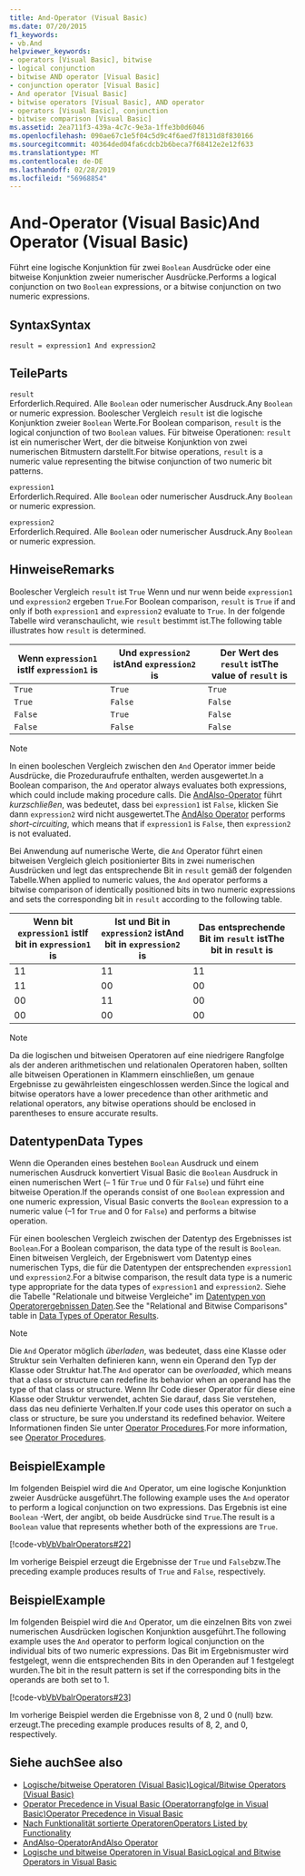 ```yaml
---
title: And-Operator (Visual Basic)
ms.date: 07/20/2015
f1_keywords:
- vb.And
helpviewer_keywords:
- operators [Visual Basic], bitwise
- logical conjunction
- bitwise AND operator [Visual Basic]
- conjunction operator [Visual Basic]
- And operator [Visual Basic]
- bitwise operators [Visual Basic], AND operator
- operators [Visual Basic], conjunction
- bitwise comparison [Visual Basic]
ms.assetid: 2ea711f3-439a-4c7c-9e3a-1ffe3b0d6046
ms.openlocfilehash: 090ae67c1e5f04c5d9c4f6aed7f8131d8f830166
ms.sourcegitcommit: 40364ded04fa6cdcb2b6beca7f68412e2e12f633
ms.translationtype: MT
ms.contentlocale: de-DE
ms.lasthandoff: 02/28/2019
ms.locfileid: "56968854"
---
```

# <a name="and-operator-visual-basic"></a><span data-ttu-id="1e2de-102">And-Operator (Visual Basic)</span><span class="sxs-lookup"><span data-stu-id="1e2de-102">And Operator (Visual Basic)</span></span>
<span data-ttu-id="1e2de-103">Führt eine logische Konjunktion für zwei `Boolean` Ausdrücke oder eine bitweise Konjunktion zweier numerischer Ausdrücke.</span><span class="sxs-lookup"><span data-stu-id="1e2de-103">Performs a logical conjunction on two `Boolean` expressions, or a bitwise conjunction on two numeric expressions.</span></span>  
  
## <a name="syntax"></a><span data-ttu-id="1e2de-104">Syntax</span><span class="sxs-lookup"><span data-stu-id="1e2de-104">Syntax</span></span>  
  
```  
result = expression1 And expression2  
```  
  
## <a name="parts"></a><span data-ttu-id="1e2de-105">Teile</span><span class="sxs-lookup"><span data-stu-id="1e2de-105">Parts</span></span>  
 `result`  
 <span data-ttu-id="1e2de-106">Erforderlich.</span><span class="sxs-lookup"><span data-stu-id="1e2de-106">Required.</span></span> <span data-ttu-id="1e2de-107">Alle `Boolean` oder numerischer Ausdruck.</span><span class="sxs-lookup"><span data-stu-id="1e2de-107">Any `Boolean` or numeric expression.</span></span> <span data-ttu-id="1e2de-108">Boolescher Vergleich `result` ist die logische Konjunktion zweier `Boolean` Werte.</span><span class="sxs-lookup"><span data-stu-id="1e2de-108">For Boolean comparison, `result` is the logical conjunction of two `Boolean` values.</span></span> <span data-ttu-id="1e2de-109">Für bitweise Operationen: `result` ist ein numerischer Wert, der die bitweise Konjunktion von zwei numerischen Bitmustern darstellt.</span><span class="sxs-lookup"><span data-stu-id="1e2de-109">For bitwise operations, `result` is a numeric value representing the bitwise conjunction of two numeric bit patterns.</span></span>  
  
 `expression1`  
 <span data-ttu-id="1e2de-110">Erforderlich.</span><span class="sxs-lookup"><span data-stu-id="1e2de-110">Required.</span></span> <span data-ttu-id="1e2de-111">Alle `Boolean` oder numerischer Ausdruck.</span><span class="sxs-lookup"><span data-stu-id="1e2de-111">Any `Boolean` or numeric expression.</span></span>  
  
 `expression2`  
 <span data-ttu-id="1e2de-112">Erforderlich.</span><span class="sxs-lookup"><span data-stu-id="1e2de-112">Required.</span></span> <span data-ttu-id="1e2de-113">Alle `Boolean` oder numerischer Ausdruck.</span><span class="sxs-lookup"><span data-stu-id="1e2de-113">Any `Boolean` or numeric expression.</span></span>  
  
## <a name="remarks"></a><span data-ttu-id="1e2de-114">Hinweise</span><span class="sxs-lookup"><span data-stu-id="1e2de-114">Remarks</span></span>  
 <span data-ttu-id="1e2de-115">Boolescher Vergleich `result` ist `True` Wenn und nur wenn beide `expression1` und `expression2` ergeben `True`.</span><span class="sxs-lookup"><span data-stu-id="1e2de-115">For Boolean comparison, `result` is `True` if and only if both `expression1` and `expression2` evaluate to `True`.</span></span> <span data-ttu-id="1e2de-116">In der folgende Tabelle wird veranschaulicht, wie `result` bestimmt ist.</span><span class="sxs-lookup"><span data-stu-id="1e2de-116">The following table illustrates how `result` is determined.</span></span>  
  
|<span data-ttu-id="1e2de-117">Wenn `expression1` ist</span><span class="sxs-lookup"><span data-stu-id="1e2de-117">If `expression1` is</span></span>|<span data-ttu-id="1e2de-118">Und `expression2` ist</span><span class="sxs-lookup"><span data-stu-id="1e2de-118">And `expression2` is</span></span>|<span data-ttu-id="1e2de-119">Der Wert des `result` ist</span><span class="sxs-lookup"><span data-stu-id="1e2de-119">The value of `result` is</span></span>|  
|-------------------------|--------------------------|------------------------------|  
|`True`|`True`|`True`|  
|`True`|`False`|`False`|  
|`False`|`True`|`False`|  
|`False`|`False`|`False`|  
  
> [!NOTE]
>  <span data-ttu-id="1e2de-120">In einen booleschen Vergleich zwischen den `And` Operator immer beide Ausdrücke, die Prozeduraufrufe enthalten, werden ausgewertet.</span><span class="sxs-lookup"><span data-stu-id="1e2de-120">In a Boolean comparison, the `And` operator always evaluates both expressions, which could include making procedure calls.</span></span> <span data-ttu-id="1e2de-121">Die [AndAlso-Operator](../../../visual-basic/language-reference/operators/andalso-operator.md) führt *kurzschließen*, was bedeutet, dass bei `expression1` ist `False`, klicken Sie dann `expression2` wird nicht ausgewertet.</span><span class="sxs-lookup"><span data-stu-id="1e2de-121">The [AndAlso Operator](../../../visual-basic/language-reference/operators/andalso-operator.md) performs *short-circuiting*, which means that if `expression1` is `False`, then `expression2` is not evaluated.</span></span>  
  
 <span data-ttu-id="1e2de-122">Bei Anwendung auf numerische Werte, die `And` Operator führt einen bitweisen Vergleich gleich positionierter Bits in zwei numerischen Ausdrücken und legt das entsprechende Bit in `result` gemäß der folgenden Tabelle.</span><span class="sxs-lookup"><span data-stu-id="1e2de-122">When applied to numeric values, the `And` operator performs a bitwise comparison of identically positioned bits in two numeric expressions and sets the corresponding bit in `result` according to the following table.</span></span>  
  
|<span data-ttu-id="1e2de-123">Wenn bit `expression1` ist</span><span class="sxs-lookup"><span data-stu-id="1e2de-123">If bit in `expression1` is</span></span>|<span data-ttu-id="1e2de-124">Ist und Bit in `expression2` ist</span><span class="sxs-lookup"><span data-stu-id="1e2de-124">And bit in `expression2` is</span></span>|<span data-ttu-id="1e2de-125">Das entsprechende Bit im `result` ist</span><span class="sxs-lookup"><span data-stu-id="1e2de-125">The bit in `result` is</span></span>|  
|--------------------------------|---------------------------------|----------------------------|  
|<span data-ttu-id="1e2de-126">1</span><span class="sxs-lookup"><span data-stu-id="1e2de-126">1</span></span>|<span data-ttu-id="1e2de-127">1</span><span class="sxs-lookup"><span data-stu-id="1e2de-127">1</span></span>|<span data-ttu-id="1e2de-128">1</span><span class="sxs-lookup"><span data-stu-id="1e2de-128">1</span></span>|  
|<span data-ttu-id="1e2de-129">1</span><span class="sxs-lookup"><span data-stu-id="1e2de-129">1</span></span>|<span data-ttu-id="1e2de-130">0</span><span class="sxs-lookup"><span data-stu-id="1e2de-130">0</span></span>|<span data-ttu-id="1e2de-131">0</span><span class="sxs-lookup"><span data-stu-id="1e2de-131">0</span></span>|  
|<span data-ttu-id="1e2de-132">0</span><span class="sxs-lookup"><span data-stu-id="1e2de-132">0</span></span>|<span data-ttu-id="1e2de-133">1</span><span class="sxs-lookup"><span data-stu-id="1e2de-133">1</span></span>|<span data-ttu-id="1e2de-134">0</span><span class="sxs-lookup"><span data-stu-id="1e2de-134">0</span></span>|  
|<span data-ttu-id="1e2de-135">0</span><span class="sxs-lookup"><span data-stu-id="1e2de-135">0</span></span>|<span data-ttu-id="1e2de-136">0</span><span class="sxs-lookup"><span data-stu-id="1e2de-136">0</span></span>|<span data-ttu-id="1e2de-137">0</span><span class="sxs-lookup"><span data-stu-id="1e2de-137">0</span></span>|  
  
> [!NOTE]
>  <span data-ttu-id="1e2de-138">Da die logischen und bitweisen Operatoren auf eine niedrigere Rangfolge als der anderen arithmetischen und relationalen Operatoren haben, sollten alle bitweisen Operationen in Klammern einschließen, um genaue Ergebnisse zu gewährleisten eingeschlossen werden.</span><span class="sxs-lookup"><span data-stu-id="1e2de-138">Since the logical and bitwise operators have a lower precedence than other arithmetic and relational operators, any bitwise operations should be enclosed in parentheses to ensure accurate results.</span></span>  
  
## <a name="data-types"></a><span data-ttu-id="1e2de-139">Datentypen</span><span class="sxs-lookup"><span data-stu-id="1e2de-139">Data Types</span></span>  
 <span data-ttu-id="1e2de-140">Wenn die Operanden eines bestehen `Boolean` Ausdruck und einem numerischen Ausdruck konvertiert Visual Basic die `Boolean` Ausdruck in einen numerischen Wert (– 1 für `True` und 0 für `False`) und führt eine bitweise Operation.</span><span class="sxs-lookup"><span data-stu-id="1e2de-140">If the operands consist of one `Boolean` expression and one numeric expression, Visual Basic converts the `Boolean` expression to a numeric value (–1 for `True` and 0 for `False`) and performs a bitwise operation.</span></span>  
  
 <span data-ttu-id="1e2de-141">Für einen booleschen Vergleich zwischen der Datentyp des Ergebnisses ist `Boolean`.</span><span class="sxs-lookup"><span data-stu-id="1e2de-141">For a Boolean comparison, the data type of the result is `Boolean`.</span></span> <span data-ttu-id="1e2de-142">Einen bitweisen Vergleich, der Ergebniswert vom Datentyp eines numerischen Typs, die für die Datentypen der entsprechenden `expression1` und `expression2`.</span><span class="sxs-lookup"><span data-stu-id="1e2de-142">For a bitwise comparison, the result data type is a numeric type appropriate for the data types of `expression1` and `expression2`.</span></span> <span data-ttu-id="1e2de-143">Siehe die Tabelle "Relationale und bitweise Vergleiche" im [Datentypen von Operatorergebnissen Daten](../../../visual-basic/language-reference/operators/data-types-of-operator-results.md).</span><span class="sxs-lookup"><span data-stu-id="1e2de-143">See the "Relational and Bitwise Comparisons" table in [Data Types of Operator Results](../../../visual-basic/language-reference/operators/data-types-of-operator-results.md).</span></span>  
  
> [!NOTE]
>  <span data-ttu-id="1e2de-144">Die `And` Operator möglich *überladen*, was bedeutet, dass eine Klasse oder Struktur sein Verhalten definieren kann, wenn ein Operand den Typ der Klasse oder Struktur hat.</span><span class="sxs-lookup"><span data-stu-id="1e2de-144">The `And` operator can be *overloaded*, which means that a class or structure can redefine its behavior when an operand has the type of that class or structure.</span></span> <span data-ttu-id="1e2de-145">Wenn Ihr Code dieser Operator für diese eine Klasse oder Struktur verwendet, achten Sie darauf, dass Sie verstehen, dass das neu definierte Verhalten.</span><span class="sxs-lookup"><span data-stu-id="1e2de-145">If your code uses this operator on such a class or structure, be sure you understand its redefined behavior.</span></span> <span data-ttu-id="1e2de-146">Weitere Informationen finden Sie unter [Operator Procedures](../../../visual-basic/programming-guide/language-features/procedures/operator-procedures.md).</span><span class="sxs-lookup"><span data-stu-id="1e2de-146">For more information, see [Operator Procedures](../../../visual-basic/programming-guide/language-features/procedures/operator-procedures.md).</span></span>  
  
## <a name="example"></a><span data-ttu-id="1e2de-147">Beispiel</span><span class="sxs-lookup"><span data-stu-id="1e2de-147">Example</span></span>  
 <span data-ttu-id="1e2de-148">Im folgenden Beispiel wird die `And` Operator, um eine logische Konjunktion zweier Ausdrücke ausgeführt.</span><span class="sxs-lookup"><span data-stu-id="1e2de-148">The following example uses the `And` operator to perform a logical conjunction on two expressions.</span></span> <span data-ttu-id="1e2de-149">Das Ergebnis ist eine `Boolean` -Wert, der angibt, ob beide Ausdrücke sind `True`.</span><span class="sxs-lookup"><span data-stu-id="1e2de-149">The result is a `Boolean` value that represents whether both of the expressions are `True`.</span></span>  
  
 [!code-vb[VbVbalrOperators#22](~/samples/snippets/visualbasic/VS_Snippets_VBCSharp/VbVbalrOperators/VB/Class1.vb#22)]  
  
 <span data-ttu-id="1e2de-150">Im vorherige Beispiel erzeugt die Ergebnisse der `True` und `False`bzw.</span><span class="sxs-lookup"><span data-stu-id="1e2de-150">The preceding example produces results of `True` and `False`, respectively.</span></span>  
  
## <a name="example"></a><span data-ttu-id="1e2de-151">Beispiel</span><span class="sxs-lookup"><span data-stu-id="1e2de-151">Example</span></span>  
 <span data-ttu-id="1e2de-152">Im folgenden Beispiel wird die `And` Operator, um die einzelnen Bits von zwei numerischen Ausdrücken logischen Konjunktion ausgeführt.</span><span class="sxs-lookup"><span data-stu-id="1e2de-152">The following example uses the `And` operator to perform logical conjunction on the individual bits of two numeric expressions.</span></span> <span data-ttu-id="1e2de-153">Das Bit im Ergebnismuster wird festgelegt, wenn die entsprechenden Bits in den Operanden auf 1 festgelegt wurden.</span><span class="sxs-lookup"><span data-stu-id="1e2de-153">The bit in the result pattern is set if the corresponding bits in the operands are both set to 1.</span></span>  
  
 [!code-vb[VbVbalrOperators#23](~/samples/snippets/visualbasic/VS_Snippets_VBCSharp/VbVbalrOperators/VB/Class1.vb#23)]  
  
 <span data-ttu-id="1e2de-154">Im vorherige Beispiel werden die Ergebnisse von 8, 2 und 0 (null) bzw. erzeugt.</span><span class="sxs-lookup"><span data-stu-id="1e2de-154">The preceding example produces results of 8, 2, and 0, respectively.</span></span>  
  
## <a name="see-also"></a><span data-ttu-id="1e2de-155">Siehe auch</span><span class="sxs-lookup"><span data-stu-id="1e2de-155">See also</span></span>
- [<span data-ttu-id="1e2de-156">Logische/bitweise Operatoren (Visual Basic)</span><span class="sxs-lookup"><span data-stu-id="1e2de-156">Logical/Bitwise Operators (Visual Basic)</span></span>](../../../visual-basic/language-reference/operators/logical-bitwise-operators.md)
- [<span data-ttu-id="1e2de-157">Operator Precedence in Visual Basic (Operatorrangfolge in Visual Basic)</span><span class="sxs-lookup"><span data-stu-id="1e2de-157">Operator Precedence in Visual Basic</span></span>](../../../visual-basic/language-reference/operators/operator-precedence.md)
- [<span data-ttu-id="1e2de-158">Nach Funktionalität sortierte Operatoren</span><span class="sxs-lookup"><span data-stu-id="1e2de-158">Operators Listed by Functionality</span></span>](../../../visual-basic/language-reference/operators/operators-listed-by-functionality.md)
- [<span data-ttu-id="1e2de-159">AndAlso-Operator</span><span class="sxs-lookup"><span data-stu-id="1e2de-159">AndAlso Operator</span></span>](../../../visual-basic/language-reference/operators/andalso-operator.md)
- [<span data-ttu-id="1e2de-160">Logische und bitweise Operatoren in Visual Basic</span><span class="sxs-lookup"><span data-stu-id="1e2de-160">Logical and Bitwise Operators in Visual Basic</span></span>](../../../visual-basic/programming-guide/language-features/operators-and-expressions/logical-and-bitwise-operators.md)
